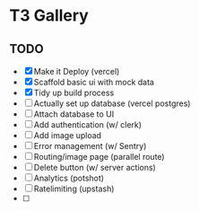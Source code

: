 # T3 Gallery 

## TODO

- [x] Make it Deploy (vercel)
- [x] Scaffold basic ui with mock data
- [x] Tidy up build process
- [ ] Actually set up database (vercel postgres)
- [ ] Attach database to UI
- [ ] Add authentication (w/ clerk)
- [ ] Add image upload
- [ ] Error management (w/ Sentry)
- [ ] Routing/image page (parallel route)
- [ ] Delete button (w/ server actions)
- [ ] Analytics (potshot)
- [ ] Ratelimiting (upstash)
- [ ]